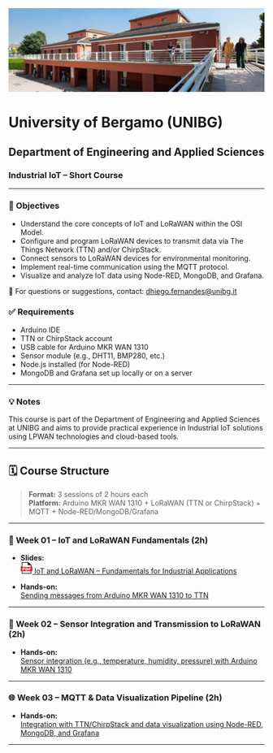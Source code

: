 ![Department of Engineering and Applied Sciences - Dalmine](./images/unibg_dalmine.jpg)

# University of Bergamo (UNIBG)

## Department of Engineering and Applied Sciences

### Industrial IoT – Short Course

---

### 📌 Objectives

- Understand the core concepts of IoT and LoRaWAN within the OSI Model.
- Configure and program LoRaWAN devices to transmit data via The Things Network (TTN) and/or ChirpStack.
- Connect sensors to LoRaWAN devices for environmental monitoring.
- Implement real-time communication using the MQTT protocol.
- Visualize and analyze IoT data using Node-RED, MongoDB, and Grafana.

📧 For questions or suggestions, contact: [dhiego.fernandes@unibg.it](mailto:dhiego.fernandes@unibg.it)

### ✅ Requirements

- Arduino IDE 
- TTN or ChirpStack account
- USB cable for Arduino MKR WAN 1310
- Sensor module (e.g., DHT11, BMP280, etc.)
- Node.js installed (for Node-RED)
- MongoDB and Grafana set up locally or on a server

---

### 💡 Notes

This course is part of the Department of Engineering and Applied Sciences at UNIBG and aims to provide practical experience in Industrial IoT solutions using LPWAN technologies and cloud-based tools.

---

## 🗓️ Course Structure

> **Format:** 3 sessions of 2 hours each  
> **Platform:** Arduino MKR WAN 1310 + LoRaWAN (TTN or ChirpStack) + MQTT + Node-RED/MongoDB/Grafana

---

### 📘 Week 01 – IoT and LoRaWAN Fundamentals (2h)

- **Slides:**  
  [<img src="images/pdf_logo1.png" alt="PDF" width="23" height="23" /> IoT and LoRaWAN – Fundamentals for Industrial Applications](lessons/week_01/week_01_IoT_LoRaWAN_Industrial_IoT_Dhiego.pdf)

- **Hands-on:**  
  [Sending messages from Arduino MKR WAN 1310 to TTN](lessons/week_01/sources/)

---

### 🔧 Week 02 – Sensor Integration and Transmission to LoRaWAN (2h)

- **Hands-on:**  
  [Sensor integration (e.g., temperature, humidity, pressure) with Arduino MKR WAN 1310](lessons/week_02/sources/)

---

### 🌐 Week 03 – MQTT & Data Visualization Pipeline (2h)

- **Hands-on:**  
  [Integration with TTN/ChirpStack and data visualization using Node-RED, MongoDB, and Grafana](lessons/week_03/sources/)

---






